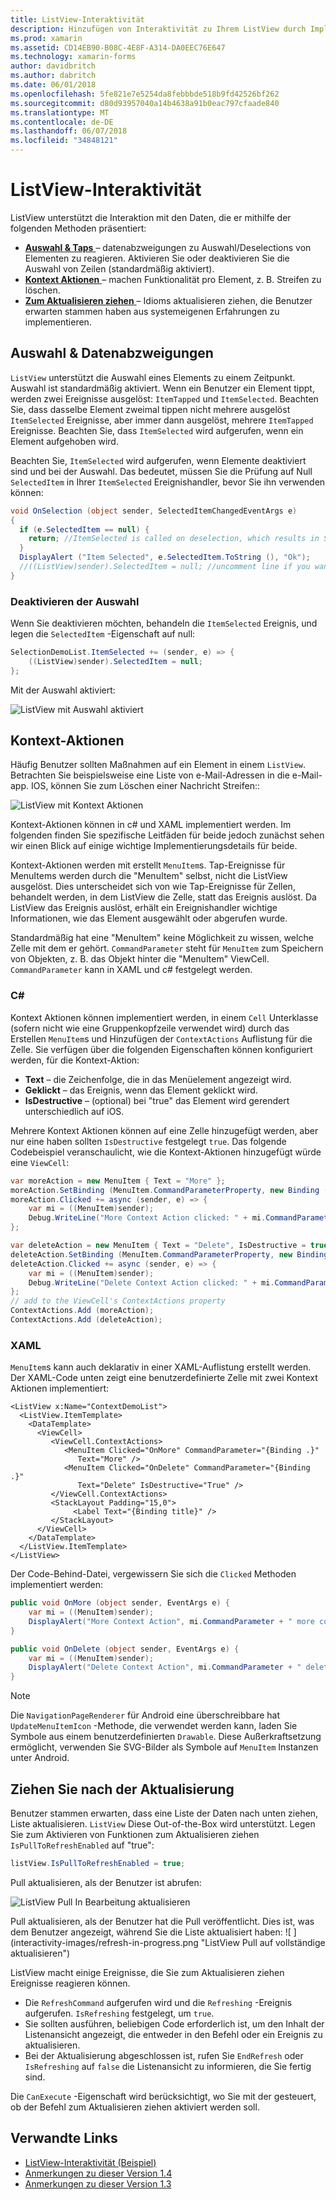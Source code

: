 ```yaml
---
title: ListView-Interaktivität
description: Hinzufügen von Interaktivität zu Ihrem ListView durch Implementieren der Auswahl, Streifen zu löschen und aktualisieren ziehen.
ms.prod: xamarin
ms.assetid: CD14EB90-B08C-4E8F-A314-DA0EEC76E647
ms.technology: xamarin-forms
author: davidbritch
ms.author: dabritch
ms.date: 06/01/2018
ms.openlocfilehash: 5fe821e7e5254da8febbbde518b9fd42526bf262
ms.sourcegitcommit: d80d93957040a14b4638a91b0eac797cfaade840
ms.translationtype: MT
ms.contentlocale: de-DE
ms.lasthandoff: 06/07/2018
ms.locfileid: "34848121"
---
```

# <a name="listview-interactivity"></a>ListView-Interaktivität

ListView unterstützt die Interaktion mit den Daten, die er mithilfe der folgenden Methoden präsentiert:

- [**Auswahl & Taps** ](#selectiontaps) &ndash; datenabzweigungen zu Auswahl/Deselections von Elementen zu reagieren. Aktivieren Sie oder deaktivieren Sie die Auswahl von Zeilen (standardmäßig aktiviert).
- [**Kontext Aktionen** ](#Context_Actions) &ndash; machen Funktionalität pro Element, z. B. Streifen zu löschen.
- [**Zum Aktualisieren ziehen** ](#Pull_to_Refresh) &ndash; Idioms aktualisieren ziehen, die Benutzer erwarten stammen haben aus systemeigenen Erfahrungen zu implementieren.

<a name="selectiontaps" />

## <a name="selection--taps"></a>Auswahl & Datenabzweigungen
`ListView` unterstützt die Auswahl eines Elements zu einem Zeitpunkt. Auswahl ist standardmäßig aktiviert. Wenn ein Benutzer ein Element tippt, werden zwei Ereignisse ausgelöst: `ItemTapped` und `ItemSelected`. Beachten Sie, dass dasselbe Element zweimal tippen nicht mehrere ausgelöst `ItemSelected` Ereignisse, aber immer dann ausgelöst, mehrere `ItemTapped` Ereignisse. Beachten Sie, dass `ItemSelected` wird aufgerufen, wenn ein Element aufgehoben wird.

Beachten Sie, `ItemSelected` wird aufgerufen, wenn Elemente deaktiviert sind und bei der Auswahl. Das bedeutet, müssen Sie die Prüfung auf Null `SelectedItem` in Ihrer `ItemSelected` Ereignishandler, bevor Sie ihn verwenden können:

```csharp
void OnSelection (object sender, SelectedItemChangedEventArgs e)
{
  if (e.SelectedItem == null) {
    return; //ItemSelected is called on deselection, which results in SelectedItem being set to null
  }
  DisplayAlert ("Item Selected", e.SelectedItem.ToString (), "Ok");
  //((ListView)sender).SelectedItem = null; //uncomment line if you want to disable the visual selection state.
}
```

### <a name="disabling-selection"></a>Deaktivieren der Auswahl

Wenn Sie deaktivieren möchten, behandeln die `ItemSelected` Ereignis, und legen die `SelectedItem` -Eigenschaft auf null:

```csharp
SelectionDemoList.ItemSelected += (sender, e) => {
    ((ListView)sender).SelectedItem = null;
};
```

Mit der Auswahl aktiviert:

![](interactivity-images/selection-default.png "ListView mit Auswahl aktiviert")

<a name="Context_Actions" />

## <a name="context-actions"></a>Kontext-Aktionen
Häufig Benutzer sollten Maßnahmen auf ein Element in einem `ListView`. Betrachten Sie beispielsweise eine Liste von e-Mail-Adressen in die e-Mail-app. IOS, können Sie zum Löschen einer Nachricht Streifen::

![](interactivity-images/context-default.png "ListView mit Kontext Aktionen")

Kontext-Aktionen können in c# und XAML implementiert werden. Im folgenden finden Sie spezifische Leitfäden für beide jedoch zunächst sehen wir einen Blick auf einige wichtige Implementierungsdetails für beide.

Kontext-Aktionen werden mit erstellt `MenuItem`s. Tap-Ereignisse für MenuItems werden durch die "MenuItem" selbst, nicht die ListView ausgelöst. Dies unterscheidet sich von wie Tap-Ereignisse für Zellen, behandelt werden, in dem ListView die Zelle, statt das Ereignis auslöst. Da ListView das Ereignis auslöst, erhält ein Ereignishandler wichtige Informationen, wie das Element ausgewählt oder abgerufen wurde.

Standardmäßig hat eine "MenuItem" keine Möglichkeit zu wissen, welche Zelle mit dem er gehört. `CommandParameter` steht für `MenuItem` zum Speichern von Objekten, z. B. das Objekt hinter die "MenuItem" ViewCell. `CommandParameter` kann in XAML und c# festgelegt werden.

### <a name="c"></a>C#  

Kontext Aktionen können implementiert werden, in einem `Cell` Unterklasse (sofern nicht wie eine Gruppenkopfzeile verwendet wird) durch das Erstellen `MenuItem`s und Hinzufügen der `ContextActions` Auflistung für die Zelle. Sie verfügen über die folgenden Eigenschaften können konfiguriert werden, für die Kontext-Aktion:

* **Text** &ndash; die Zeichenfolge, die in das Menüelement angezeigt wird.
* **Geklickt** &ndash; das Ereignis, wenn das Element geklickt wird.
* **IsDestructive** &ndash; (optional) bei "true" das Element wird gerendert unterschiedlich auf iOS.

Mehrere Kontext Aktionen können auf eine Zelle hinzugefügt werden, aber nur eine haben sollten `IsDestructive` festgelegt `true`. Das folgende Codebeispiel veranschaulicht, wie die Kontext-Aktionen hinzugefügt würde eine `ViewCell`:

```csharp
var moreAction = new MenuItem { Text = "More" };
moreAction.SetBinding (MenuItem.CommandParameterProperty, new Binding ("."));
moreAction.Clicked += async (sender, e) => {
    var mi = ((MenuItem)sender);
    Debug.WriteLine("More Context Action clicked: " + mi.CommandParameter);
};

var deleteAction = new MenuItem { Text = "Delete", IsDestructive = true }; // red background
deleteAction.SetBinding (MenuItem.CommandParameterProperty, new Binding ("."));
deleteAction.Clicked += async (sender, e) => {
    var mi = ((MenuItem)sender);
    Debug.WriteLine("Delete Context Action clicked: " + mi.CommandParameter);
};
// add to the ViewCell's ContextActions property
ContextActions.Add (moreAction);
ContextActions.Add (deleteAction);
```

### <a name="xaml"></a>XAML

`MenuItem`s kann auch deklarativ in einer XAML-Auflistung erstellt werden. Der XAML-Code unten zeigt eine benutzerdefinierte Zelle mit zwei Kontext Aktionen implementiert:

```xaml
<ListView x:Name="ContextDemoList">
  <ListView.ItemTemplate>
    <DataTemplate>
      <ViewCell>
         <ViewCell.ContextActions>
            <MenuItem Clicked="OnMore" CommandParameter="{Binding .}"
               Text="More" />
            <MenuItem Clicked="OnDelete" CommandParameter="{Binding .}"
               Text="Delete" IsDestructive="True" />
         </ViewCell.ContextActions>
         <StackLayout Padding="15,0">
              <Label Text="{Binding title}" />
         </StackLayout>
      </ViewCell>
    </DataTemplate>
  </ListView.ItemTemplate>
</ListView>
```

Der Code-Behind-Datei, vergewissern Sie sich die `Clicked` Methoden implementiert werden:

```csharp
public void OnMore (object sender, EventArgs e) {
    var mi = ((MenuItem)sender);
    DisplayAlert("More Context Action", mi.CommandParameter + " more context action", "OK");
}

public void OnDelete (object sender, EventArgs e) {
    var mi = ((MenuItem)sender);
    DisplayAlert("Delete Context Action", mi.CommandParameter + " delete context action", "OK");
}
```

> [!NOTE]
> Die `NavigationPageRenderer` für Android eine überschreibbare hat `UpdateMenuItemIcon` -Methode, die verwendet werden kann, laden Sie Symbole aus einem benutzerdefinierten `Drawable`. Diese Außerkraftsetzung ermöglicht, verwenden Sie SVG-Bilder als Symbole auf `MenuItem` Instanzen unter Android.

<a name="Pull_to_Refresh" />

## <a name="pull-to-refresh"></a>Ziehen Sie nach der Aktualisierung
Benutzer stammen erwarten, dass eine Liste der Daten nach unten ziehen, Liste aktualisieren. `ListView` Diese Out-of-the-Box wird unterstützt. Legen Sie zum Aktivieren von Funktionen zum Aktualisieren ziehen `IsPullToRefreshEnabled` auf "true":

```csharp
listView.IsPullToRefreshEnabled = true;
```

Pull aktualisieren, als der Benutzer ist abrufen:

![](interactivity-images/refresh-start.png "ListView Pull In Bearbeitung aktualisieren")

Pull aktualisieren, als der Benutzer hat die Pull veröffentlicht. Dies ist, was dem Benutzer angezeigt, während Sie die Liste aktualisiert haben: ![ ] (interactivity-images/refresh-in-progress.png "ListView Pull auf vollständige aktualisieren")

ListView macht einige Ereignisse, die Sie zum Aktualisieren ziehen Ereignisse reagieren können.

-  Die `RefreshCommand` aufgerufen wird und die `Refreshing` -Ereignis aufgerufen. `IsRefreshing` festgelegt, um `true`.
-  Sie sollten ausführen, beliebigen Code erforderlich ist, um den Inhalt der Listenansicht angezeigt, die entweder in den Befehl oder ein Ereignis zu aktualisieren.
-  Bei der Aktualisierung abgeschlossen ist, rufen Sie `EndRefresh` oder `IsRefreshing` auf `false` die Listenansicht zu informieren, die Sie fertig sind.

Die `CanExecute` -Eigenschaft wird berücksichtigt, wo Sie mit der gesteuert, ob der Befehl zum Aktualisieren ziehen aktiviert werden soll.



## <a name="related-links"></a>Verwandte Links

- [ListView-Interaktivität (Beispiel)](https://developer.xamarin.com/samples/xamarin-forms/UserInterface/ListView/interactivity)
- [Anmerkungen zu dieser Version 1.4](http://forums.xamarin.com/discussion/35451/xamarin-forms-1-4-0-released/)
- [Anmerkungen zu dieser Version 1.3](http://forums.xamarin.com/discussion/29934/xamarin-forms-1-3-0-released/)
